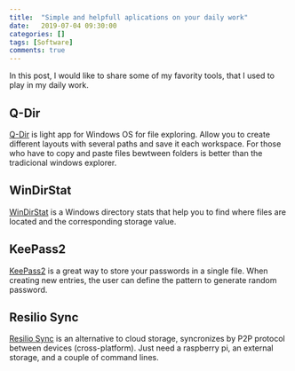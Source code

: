 ```yaml
---
title:  "Simple and helpfull aplications on your daily work"
date:   2019-07-04 09:30:00
categories: []
tags: [Software]
comments: true
---
```


In this post, I would like to share some of my favority tools, that I used to play in my daily work.

## Q-Dir

[Q-Dir](https://www.softwareok.com/?seite=Freeware/Q-Dir) is light app for Windows OS for file exploring. Allow you to create different layouts with several paths and save it each workspace. For those who have to copy and paste files bewtween folders is better than the tradicional windows explorer. 

## WinDirStat

[WinDirStat](https://windirstat.net/) is a Windows directory stats that help you to find where files are located and the corresponding storage value. 

## KeePass2

[KeePass2](https://keepass.info/download.html) is a great way to store your passwords in a single file. When creating new entries, the user can define the pattern to generate random password. 

## Resilio Sync

[Resilio Sync](https://www.resilio.com/individuals-sync/) is an alternative to cloud storage, syncronizes by P2P protocol between devices (cross-platform). Just need a raspberry pi, an external storage, and a couple of command lines.